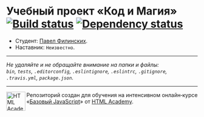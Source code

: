 # Учебный проект «Код и Магия» [![Build status][travis-image]][travis-url] [![Dependency status][dependency-image]][dependency-url]

* Студент: [Павел Филинских](https://up.htmlacademy.ru/javascript/8/user/19082).
* Наставник: `Неизвестно`.

---

_Не удаляйте и не обращайте внимание на папки и файлы:_<br>
_`bin`, `tests`, `.editorconfig`, `.eslintignore`, `.eslintrc`, `.gitignore`, `.travis.yml`, `package.json`._

---

<a href="https://htmlacademy.ru/intensive/javascript"><img align="left" width="50" height="50" title="HTML Academy" src="https://up.htmlacademy.ru/static/img/intensive/javascript/logo-for-github.svg"></a>

Репозиторий создан для обучения на интенсивном онлайн‑курсе «[Базовый JavaScript](https://htmlacademy.ru/intensive/javascript)» от [HTML Academy](https://htmlacademy.ru).

[travis-image]: https://travis-ci.org/htmlacademy-javascript/19082-code-and-magick.svg?branch=master
[travis-url]: https://travis-ci.org/htmlacademy-javascript/19082-code-and-magick
[dependency-image]: https://david-dm.org/htmlacademy-javascript/19082-code-and-magick.svg?style=flat-square
[dependency-url]: https://david-dm.org/htmlacademy-javascript/19082-code-and-magick

